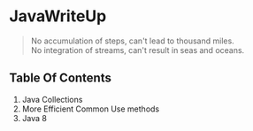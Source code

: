 # JavaWriteUp

> No accumulation of steps, can't lead to thousand miles.  
> No integration of streams, can't result in seas and oceans.  

## Table Of Contents
1. Java Collections
2. More Efficient Common Use methods
3. Java 8




